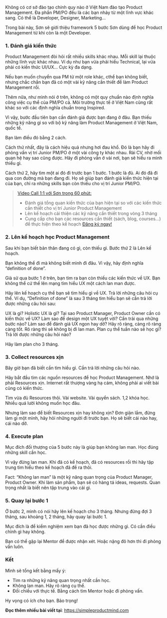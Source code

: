 Không có cơ sở đào tạo chính quy nào ở Việt Nam đào tạo Product Management. Đa phần PM/PO đều là các bạn nhảy từ một lĩnh vực khác sang. Có thể là Developer, Designer, Marketing…

Trong bài này, Sơn sẽ giới thiệu framework 5 bước Sơn dùng để học Product Management từ khi còn là một Developer.

### 1. Đánh giá kiến thức
Product Management đòi hỏi rất nhiều skills khác nhau. Mỗi skill lại thuộc những lĩnh vực khác nhau. Ví dụ như bạn vừa phải hiểu Technical, lại vừa phải có kiến thức UI/UX… Cực kỳ đa dạng.

Nếu bạn muốn chuyển qua PM từ một role khác, cthể bạn không biết, nhưng chắc chắn bạn đã có một vài kỹ năng cần thiết để làm Product Management rồi.

Thêm nữa, như mình nói ở trên, không có một quy chuẩn nào định nghĩa công việc cụ thể của PM/PO cả. Môi trường thực tế ở Việt Nam cũng rất khác so với các định nghĩa chuẩn trong Inspired.

Vì vậy, bước đầu tiên bạn cần đánh giá được bạn đang ở đâu. Bạn thiếu những kỹ năng gì so với bộ kỹ năng làm Product Management ở Việt Nam, quốc tế.

Bạn làm điều đó bằng 2 cách.

Cách thứ nhất, đây là cách hiệu quả nhưng hơi đau khổ. Đó là bạn hãy đi phỏng vấn vị trí Junior PM/PO ở một vài công ty khác nhau. Rải CV, nhờ mối quan hệ hay sao cũng được. Hãy đi phỏng vấn ở vài nơi, bạn sẽ hiểu ra mình thiếu gì.

Cách thứ 2, hãy tìm một ai đó đi trước bạn 1 bước. 1 bước là đủ. Ai đó đã đi qua con đường mà bạn đang đi. Họ sẽ giúp bạn đánh giá kiến thức hiện tại của bạn, chỉ ra những skills bạn còn thiếu cho vị trí Junior PM/PO.

> [Video Call 1:1 với Sơn trong 60 phút:](https://simpleproductmind.com/coaching/)
> * Đánh giá tổng quan kiến thức của bạn hiện tại so với các kiến thức cần thiết cho vị trí Junior Product Management
> * Lên kế hoạch cải thiện các kỹ năng cần thiết trong vòng 3 tháng
> * Cung cấp cho bạn các resources cần thiết (sách, blog, courses…) để thực hiện theo kế hoạch
>  [Đăng ký ngay!](https://simpleproductmind.com/coaching/)

### 2. Lên kế hoạch học Product Management
Sau khi bạn biết bản thân đang có gì, còn thiếu gì. Bước thứ 2 là Lên kế hoạch.

Bạn không thể đi mà không biết mình đi đâu. Vì vậy, hãy định nghĩa “definition of done”.

Giả sử qua bước 1 ở trên, bạn tìm ra bạn còn thiếu các kiến thức về UX. Bạn không thể cứ thế lên mạng tìm hiểu UX một cách lan man được.

Hãy lên kế hoạch cụ thể bạn sẽ tìm hiểu gì về UX. Trả lời những câu hỏi cụ thể. Ví dụ, “Definition of done” là sau 3 tháng tìm hiểu bạn sẽ cần trả lời được những câu hỏi sau:

UX là gì? Holistic UX là gì? Tại sao Product Manager, Product Owner cần có kiến thức về UX?
Làm sao để design một UX tuyệt vời? Cần trải qua những bước nào?
Làm sao để đánh giá UX ngon hay dở?
Hãy rõ ràng, càng rõ ràng càng tốt. Rõ ràng thì sẽ không bị đi lan man. Plan cụ thể tuần nào sẽ học gì? Trả lời được những câu hỏi nào?

Hãy làm plan cho 3 tháng.

### 3. Collect resources xịn
Bây giờ bạn đã biết cần tìm hiểu gì. Cần trả lời những câu hỏi nào.

Hãy bắt đầu tìm các nguồn resources để học Product Management. Nhớ là phải Resources xịn. Internet rất thượng vàng hạ cám, không phải ai viết bài cũng có kiến thức.

Tìm vừa đủ Resources thôi. Vài website. Vài quyển sách. 1,2 khóa học. Nhiều quá lười không muốn học đâu.

Nhưng làm sao để biết Resources xịn hay không xịn? Đơn giản lắm, đừng làm gì một mình, hãy hỏi những người đi trước bạn. Họ sẽ biết cái nào hay, cái nào dở.

### 4. Execute plan
Mục đích đối thượng của 5 bước này là giúp bạn không lan man. Học đúng những skill cần học.

Vì vậy đừng lan man. Khi đã có kế hoạch, đã có resources rồi thì hãy tập trung tìm hiểu theo kế hoạch đã đề ra thôi.

Fact: “Không lan man” là một kỹ năng quan trọng của Product Manager, Product Owner. Khi làm sản phẩm, bạn sẽ có hàng tá ideas, requests. Quan trọng nhất là biết nên tập trung vào cái gì.

### 5. Quay lại bước 1
Ở bước 2, mình có nói hãy lên kế hoạch cho 3 tháng. Nhưng đừng đợi 3 tháng, sau khoảng 1, 2 tháng, hãy quay lại bước 1.

Mục đích là để kiểm nghiệm xem bạn đã học được những gì. Có cần điều chỉnh gì hay không.

Bạn có thể gặp lại Mentor để được nhận xét. Hoặc nặng đô hơn thì đi phỏng vấn luôn.

### Kết
Mình sẽ tổng kết bằng mấy ý:

* Tìm ra những kỹ năng quan trọng nhất cần học.
* Không lan man. Hãy rõ ràng cụ thể.
* Đối chiếu với thực tế. Bằng cách tìm Mentor hoặc đi phỏng vấn.

Hy vọng có ích cho bạn. Bảo trọng!

**Đọc thêm nhiều bài viết tại**: https://simpleproductmind.com
